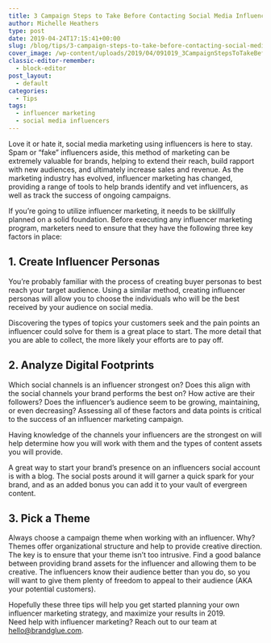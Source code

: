 ```yaml
---
title: 3 Campaign Steps to Take Before Contacting Social Media Influencers
author: Michelle Heathers
type: post
date: 2019-04-24T17:15:41+00:00
slug: /blog/tips/3-campaign-steps-to-take-before-contacting-social-media-influencers
cover_image: /wp-content/uploads/2019/04/091019_3CampaignStepsToTakeBeforeContactingASocialMediaInfluencer_BG.jpg
classic-editor-remember:
  - block-editor
post_layout:
  - default
categories:
  - Tips
tags:
  - influencer marketing
  - social media influencers
---
```


Love it or hate it, social media marketing using influencers is here to stay. Spam or “fake” influencers aside, this method of marketing can be extremely valuable for brands, helping to extend their reach, build rapport with new audiences, and ultimately increase sales and revenue. As the marketing industry has evolved, influencer marketing has changed, providing a range of tools to help brands identify and vet influencers, as well as track the success of ongoing campaigns.

If you’re going to utilize influencer marketing, it needs to be skillfully planned on a solid foundation. Before executing any influencer marketing program, marketers need to ensure that they have the following three key factors in place:

## **1. Create Influencer Personas**

You’re probably familiar with the process of creating buyer personas to best reach your target audience. Using a similar method, creating influencer personas will allow you to choose the individuals who will be the best received by your audience on social media.

Discovering the types of topics your customers seek and the pain points an influencer could solve for them is a great place to start. The more detail that you are able to collect, the more likely your efforts are to pay off.

## **2. Analyze Digital Footprints**

Which social channels is an influencer strongest on? Does this align with the social channels your brand performs the best on? How active are their followers? Does the influencer’s audience seem to be growing, maintaining, or even decreasing? Assessing all of these factors and data points is critical to the success of an influencer marketing campaign. &nbsp;

Having knowledge of the channels your influencers are the strongest on will help determine how you will work with them and the types of content assets you will provide.

A great way to start your brand’s presence on an influencers social account is with a blog. The social posts around it will garner a quick spark for your brand, and as an added bonus you can add it to your vault of evergreen content.

## **3. Pick a Theme**

Always choose a campaign theme when working with an influencer. Why? Themes offer organizational structure and help to provide creative direction. The key is to ensure that your theme isn’t too intrusive. Find a good balance between providing brand assets for the influencer and allowing them to be creative. The influencers know their audience better than you do, so you will want to give them plenty of freedom to appeal to their audience (AKA your potential customers).

Hopefully these three tips will help you get started planning your own influencer marketing strategy, and maximize your results in 2019.  
Need help with influencer marketing? Reach out to our team at <hello@brandglue.com>.
